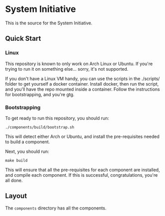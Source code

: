 # System Initiative

This is the source for the System Initiative.

## Quick Start

### Linux 

This repository is known to only work on Arch Linux or Ubuntu. If you're 
trying to run it on something else... sorry, it's not supported.

If you don't have a Linux VM handy, you can use the scripts in the ./scripts/ folder to get yourself a docker container. Install docker, then run the script, and you'll have the repo mounted inside a container. Follow the instructions for bootstrapping, and you're gtg.

### Bootstrapping

To get ready to run this repository, you should run:

```
./components/build/bootstrap.sh
```

This will detect either Arch or Ubuntu, and install the pre-requisites
needed to build a component.

Next, you should run:

```
make build
```

This will ensure that all the pre-requisites for each component are 
installed, and compile each component. If this is successful, 
congratulations, you're all done. 

## Layout

The `components` directory has all the components. 
